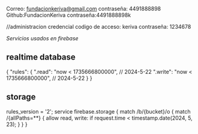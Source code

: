 Correo: fundacionkeriva@gmail.com
contraseña:  4491888898
Github:FundacionKeriva
contraseña:4491888898k

//administracion credencial
codigo de acceso: keriva
contraseña: 1234678

*Servicios usados en firebase*
## realtime database
{
  "rules": {
    ".read": "now < 1735666800000",  // 2024-5-22
    ".write": "now < 1735666800000",  // 2024-5-22
  }
}

## storage
rules_version = '2';
service firebase.storage {
  match /b/{bucket}/o {
    match /{allPaths=**} {
      allow read, write: if
          request.time < timestamp.date(2024, 5, 23);
    }
  }
}
